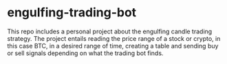 # engulfing-trading-bot
This repo includes a personal project about the engulfing candle trading strategy. The project entails reading the price range of a stock or crypto, in this case BTC, in a desired range of time, creating a table and sending buy or sell signals depending on what the trading bot finds.
